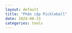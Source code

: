 ```yaml
---
layout: default
title: "Phân cặp Pickleball"
date: 2024-08-13
categories: tools
---
```


<html lang="vi">
<head>
    <meta charset="UTF-8">
    <meta name="viewport" content="width=device-width, initial-scale=1.0">
    <title>Phân cặp Pickleball</title>
    <style>
        * {
            margin: 0;
            padding: 0;
            box-sizing: border-box;
        }

        body {
            font-family: -apple-system, BlinkMacSystemFont, 'Segoe UI', Roboto, sans-serif;
            background: linear-gradient(135deg, #667eea 0%, #764ba2 100%);
            min-height: 100vh;
            padding: 10px;
        }

        .container {
            max-width: 400px;
            margin: 0 auto;
            background: white;
            border-radius: 12px;
            padding: 20px;
            box-shadow: 0 10px 25px rgba(0,0,0,0.1);
        }

        h1 {
            text-align: center;
            color: #333;
            margin-bottom: 20px;
            font-size: 24px;
        }

        .section {
            margin-bottom: 25px;
        }

        .section-title {
            font-weight: 600;
            color: #555;
            margin-bottom: 15px;
            font-size: 16px;
        }

        .player-item {
            background: #f8f9fa;
            border-radius: 8px;
            padding: 12px;
            margin-bottom: 10px;
            display: flex;
            align-items: center;
            gap: 10px;
        }

        .player-name {
            flex: 1;
            border: 1px solid #ddd;
            border-radius: 6px;
            padding: 8px;
            font-size: 14px;
        }

        .skill-input {
            width: 50px;
            border: 1px solid #ddd;
            border-radius: 6px;
            padding: 8px;
            text-align: center;
            font-size: 14px;
        }

        .skill-badge {
            padding: 4px 8px;
            border-radius: 12px;
            font-size: 10px;
            font-weight: 600;
        }

        .skill-high { background: #fee2e2; color: #dc2626; }
        .skill-medium { background: #fef3c7; color: #d97706; }
        .skill-low { background: #dcfce7; color: #16a34a; }

        .btn {
            width: 100%;
            padding: 12px;
            border: none;
            border-radius: 8px;
            font-size: 16px;
            font-weight: 600;
            cursor: pointer;
            margin-bottom: 10px;
            transition: all 0.3s;
        }

        .btn-primary {
            background: #3b82f6;
            color: white;
        }

        .btn-primary:hover { background: #2563eb; }
        .btn-primary:disabled { background: #9ca3af; cursor: not-allowed; }

        .btn-secondary {
            background: #10b981;
            color: white;
        }

        .btn-danger {
            background: #ef4444;
            color: white;
            padding: 6px;
            width: auto;
            margin: 0;
            font-size: 12px;
        }

        .btn-small {
            padding: 6px 12px;
            font-size: 12px;
            width: auto;
            margin: 0 5px 0 0;
        }

        .match-item {
            background: linear-gradient(135deg, #f0f9ff 0%, #ecfdf5 100%);
            border-radius: 8px;
            padding: 15px;
            margin-bottom: 15px;
            border: 1px solid #e5e7eb;
        }

        .match-completed {
            background: linear-gradient(135deg, #fef3c7 0%, #fde68a 100%);
            border: 2px solid #f59e0b;
        }

        .match-header {
            display: flex;
            justify-content: space-between;
            margin-bottom: 10px;
        }

        .match-number {
            font-weight: 600;
            color: #1e40af;
        }

        .skill-diff {
            font-size: 12px;
            color: #6b7280;
        }

        .teams {
            display: flex;
            justify-content: space-between;
            align-items: center;
            text-align: center;
            margin-bottom: 15px;
        }

        .team {
            flex: 1;
        }

        .team-title {
            font-weight: 600;
            margin-bottom: 8px;
            font-size: 14px;
        }

        .team1 .team-title { color: #1e40af; }
        .team2 .team-title { color: #059669; }

        .vs {
            font-weight: 600;
            color: #6b7280;
            margin: 0 15px;
        }

        .player-in-match {
            font-size: 13px;
            margin-bottom: 4px;
        }

        .team-avg {
            font-size: 11px;
            color: #6b7280;
            margin-top: 4px;
        }

        .score-section {
            background: #f9fafb;
            border-radius: 6px;
            padding: 12px;
            margin-top: 10px;
        }

        .score-input-row {
            display: flex;
            align-items: center;
            gap: 10px;
            margin-bottom: 10px;
        }

        .score-input {
            width: 50px;
            border: 1px solid #ddd;
            border-radius: 4px;
            padding: 6px;
            text-align: center;
            font-size: 14px;
        }

        .score-vs {
            font-weight: 600;
            color: #6b7280;
        }

        .score-result {
            font-weight: 600;
            margin-top: 8px;
            padding: 8px;
            border-radius: 6px;
            text-align: center;
        }

        .team1-wins {
            background: #dbeafe;
            color: #1e40af;
        }

        .team2-wins {
            background: #d1fae5;
            color: #059669;
        }

        .stats {
            background: #f9fafb;
            border-radius: 8px;
            padding: 15px;
            margin-top: 20px;
        }

        .stats-grid {
            display: grid;
            grid-template-columns: 1fr 1fr;
            gap: 15px;
        }

        .stat-item {
            text-align: center;
        }

        .stat-value {
            font-size: 24px;
            font-weight: bold;
            color: #1e40af;
        }

        .stat-label {
            font-size: 12px;
            color: #6b7280;
            margin-top: 4px;
        }

        .info-text {
            font-size: 12px;
            color: #6b7280;
            text-align: center;
            margin-top: 10px;
        }

        .leaderboard {
            background: #f9fafb;
            border-radius: 8px;
            padding: 15px;
            margin-top: 20px;
        }

        .leaderboard-item {
            display: flex;
            justify-content: space-between;
            align-items: center;
            padding: 10px;
            margin-bottom: 8px;
            background: white;
            border-radius: 6px;
            border: 1px solid #e5e7eb;
        }

        .rank {
            font-weight: 600;
            color: #1e40af;
            width: 30px;
        }

        .player-info {
            flex: 1;
            margin-left: 10px;
        }

        .player-name-rank {
            font-weight: 600;
            margin-bottom: 2px;
        }

        .player-stats {
            font-size: 11px;
            color: #6b7280;
        }

        .wins-losses {
            text-align: right;
        }

        .wins {
            font-weight: 600;
            color: #059669;
        }

        .losses {
            font-weight: 600;
            color: #dc2626;
        }

        .btn-row {
            display: flex;
            gap: 10px;
            margin-bottom: 15px;
        }

        .btn-row .btn {
            margin: 0;
        }

        @media (max-width: 380px) {
            .container { padding: 15px; }
            h1 { font-size: 20px; }
            .teams { flex-direction: column; gap: 10px; }
            .vs { margin: 10px 0; }
            .score-input-row { justify-content: center; }
        }
    </style>
</head>
<body>
    <div class="container">
        <h1>🏓 Phân cặp Pickleball</h1>

        <div class="section">
            <div class="section-title">👥 Người chơi (<span id="playerCount">5</span>)</div>
            <div id="playersList"></div>
            <button class="btn btn-primary" onclick="addPlayer()" id="addBtn">➕ Thêm người chơi</button>
        </div>

        <div class="section">
            <button class="btn btn-secondary" onclick="generateSchedule()" id="generateBtn">🎯 Tạo lịch thi đấu</button>
            <div class="info-text" id="matchInfo"></div>
        </div>

        <div class="section" id="scheduleSection" style="display: none;">
            <div class="section-title">📅 Lịch thi đấu (<span id="matchCount">0</span> trận)</div>
            <div class="btn-row">
                <button class="btn btn-danger btn-small" onclick="clearResults()">🗑️ Xóa kết quả</button>
                <button class="btn btn-danger btn-small" onclick="clearAll()">🗑️ Xóa tất cả</button>
            </div>
            <div id="scheduleList"></div>
            <div class="stats" id="statsSection"></div>
        </div>

        <div class="section" id="leaderboardSection" style="display: none;">
            <div class="section-title">🏆 Bảng xếp hạng</div>
            <div class="leaderboard" id="leaderboard"></div>
        </div>
    </div>

    <script>
        // Sử dụng biến global thay vì localStorage trong môi trường này
        let players = [
            { id: 1, name: 'Nguyễn Văn A', skill: 7 },
            { id: 2, name: 'Trần Thị B', skill: 8 },
            { id: 3, name: 'Lê Văn C', skill: 6 },
            { id: 4, name: 'Phạm Thị D', skill: 9 },
            { id: 5, name: 'Hoàng Văn E', skill: 7 }
        ];
        let nextId = 6;
        let schedule = [];
        let matchResults = {};
        let pairHistory = new Set();

        // Khởi tạo khi load trang
        window.onload = function() {
            loadFromStorage();
            renderPlayers();
            if (schedule.length > 0) {
                document.getElementById('scheduleSection').style.display = 'block';
                renderSchedule();
            }
        };

        function saveToStorage() {
            const dataToSave = {
                players,
                nextId,
                schedule,
                matchResults,
                pairHistory: Array.from(pairHistory)
            };
            localStorage.setItem('pickleballData', JSON.stringify(dataToSave));
        }

        function loadFromStorage() {
            const saved = localStorage.getItem('pickleballData');
            if (saved) {
                const data = JSON.parse(saved);
                players = data.players || players;
                nextId = data.nextId || nextId;
                schedule = data.schedule || [];
                matchResults = data.matchResults || {};
                pairHistory = new Set(data.pairHistory || []);
            }
        }

        function clearAll() {
            if (confirm('Bạn có chắc muốn xóa tất cả dữ liệu (người chơi, lịch thi đấu, kết quả)?')) {
                players = [
                    { id: 1, name: 'Nguyễn Văn A', skill: 7 },
                    { id: 2, name: 'Trần Thị B', skill: 8 },
                    { id: 3, name: 'Lê Văn C', skill: 6 },
                    { id: 4, name: 'Phạm Thị D', skill: 9 },
                    { id: 5, name: 'Hoàng Văn E', skill: 7 }
                ];
                nextId = 6;
                schedule = [];
                matchResults = {};
                pairHistory = new Set();

                localStorage.removeItem('pickleballData');
                document.getElementById('scheduleSection').style.display = 'none';
                document.getElementById('leaderboardSection').style.display = 'none';
                renderPlayers();
            }
        }

        function clearResults() {
            if (confirm('Bạn có chắc muốn xóa tất cả kết quả trận đấu?')) {
                matchResults = {};
                saveToStorage();
                renderSchedule();
            }
        }

        function updatePlayerCount() {
            document.getElementById('playerCount').textContent = players.length;
            document.getElementById('addBtn').disabled = players.length >= 7;
            document.getElementById('generateBtn').disabled = players.length < 4;

            const totalMatches = calculateTotalMatches();
            const infoEl = document.getElementById('matchInfo');
            if (players.length >= 4) {
                infoEl.textContent = `Mỗi người sẽ đánh ${totalMatches} trận`;
                infoEl.style.color = '#059669';
            } else {
                infoEl.textContent = 'Cần ít nhất 4 người chơi';
                infoEl.style.color = '#dc2626';
            }
        }

        function getSkillBadgeClass(skill) {
            if (skill >= 9) return 'skill-high';
            if (skill >= 7) return 'skill-medium';
            return 'skill-low';
        }

        function getSkillText(skill) {
            if (skill >= 9) return 'Cao';
            if (skill >= 7) return 'TB';
            return 'Thấp';
        }

        function renderPlayers() {
            const container = document.getElementById('playersList');
            container.innerHTML = players.map(player => `
                <div class="player-item">
                    <input type="text" class="player-name" value="${player.name}"
                           onchange="updatePlayerName(${player.id}, this.value)">
                    <input type="number" class="skill-input" min="5" max="10" value="${player.skill}"
                           onchange="updatePlayerSkill(${player.id}, parseInt(this.value))">
                    <span class="skill-badge ${getSkillBadgeClass(player.skill)}">${getSkillText(player.skill)}</span>
                    ${players.length > 4 ? `<button class="btn-danger" onclick="removePlayer(${player.id})">🗑️</button>` : ''}
                </div>
            `).join('');
            updatePlayerCount();
        }

        function addPlayer() {
            if (players.length < 7) {
                players.push({
                    id: nextId,
                    name: `Người chơi ${nextId}`,
                    skill: 7
                });
                nextId++;
                renderPlayers();
                saveToStorage();
            }
        }

        function removePlayer(id) {
            if (players.length > 4) {
                players = players.filter(p => p.id !== id);
                renderPlayers();
                saveToStorage();
            }
        }

        function updatePlayerName(id, name) {
            const player = players.find(p => p.id === id);
            if (player) {
                player.name = name;
                saveToStorage();
            }
        }

        function updatePlayerSkill(id, skill) {
            const player = players.find(p => p.id === id);
            if (player) {
                player.skill = Math.max(5, Math.min(10, skill));
                renderPlayers();
                saveToStorage();
            }
        }

        function calculateTotalMatches() {
            const n = players.length;
            if (n < 4) return 0;
            const possibleOpponents = n - 1;
            return Math.ceil(possibleOpponents / 3) * 3;
        }

        function generateAllPairs() {
            const pairs = [];
            for (let i = 0; i < players.length; i++) {
                for (let j = i + 1; j < players.length; j++) {
                    pairs.push([players[i], players[j]]);
                }
            }
            return pairs;
        }

        function calculateSkillDifference(team1, team2) {
            const team1Avg = (team1[0].skill + team1[1].skill) / 2;
            const team2Avg = (team2[0].skill + team2[1].skill) / 2;
            return Math.abs(team1Avg - team2Avg);
        }

        function canPlay(pair1, pair2) {
            const ids1 = [pair1[0].id, pair1[1].id];
            const ids2 = [pair2[0].id, pair2[1].id];
            return !ids1.some(id => ids2.includes(id));
        }

        function generateSchedule() {
            if (players.length < 4) return;

            const totalMatches = calculateTotalMatches();
            const allPairs = generateAllPairs();
            schedule = [];
            matchResults = {};
            const playerStats = {};
            const pairHistory = new Set();
            const consecutiveGames = {};

            players.forEach(p => {
                playerStats[p.id] = { matches: 0, lastRound: -2 };
                consecutiveGames[p.id] = 0;
            });

            let round = 1;

            while (round <= totalMatches) {
                const availableMatches = [];

                for (let i = 0; i < allPairs.length; i++) {
                    for (let j = i + 1; j < allPairs.length; j++) {
                        const pair1 = allPairs[i];
                        const pair2 = allPairs[j];

                        if (canPlay(pair1, pair2)) {
                            const pairKey1 = `${Math.min(pair1[0].id, pair1[1].id)}-${Math.max(pair1[0].id, pair1[1].id)}`;
                            const pairKey2 = `${Math.min(pair2[0].id, pair2[1].id)}-${Math.max(pair2[0].id, pair2[1].id)}`;

                            const allPlayers = [...pair1, ...pair2];
                            const canAllPlay = allPlayers.every(p => {
                                const stats = playerStats[p.id];
                                const wouldBeConsecutive = stats.lastRound === round - 1;
                                const currentConsecutive = wouldBeConsecutive ? consecutiveGames[p.id] + 1 : 1;
                                return currentConsecutive <= 2 && stats.matches < totalMatches;
                            });

                            if (canAllPlay) {
                                const skillDiff = calculateSkillDifference(pair1, pair2);
                                const pairRepeat = pairHistory.has(pairKey1) || pairHistory.has(pairKey2);

                                availableMatches.push({
                                    pair1, pair2, skillDiff, pairRepeat, pairKey1, pairKey2, players: allPlayers
                                });
                            }
                        }
                    }
                }

                if (availableMatches.length === 0) break;

                availableMatches.sort((a, b) => {
                    if (a.pairRepeat !== b.pairRepeat) return a.pairRepeat - b.pairRepeat;
                    return a.skillDiff - b.skillDiff;
                });

                const bestMatch = availableMatches[0];

                schedule.push({
                    round,
                    team1: bestMatch.pair1,
                    team2: bestMatch.pair2,
                    skillDiff: bestMatch.skillDiff.toFixed(1)
                });

                bestMatch.players.forEach(p => {
                    const stats = playerStats[p.id];
                    stats.matches++;

                    if (stats.lastRound === round - 1) {
                        consecutiveGames[p.id]++;
                    } else {
                        consecutiveGames[p.id] = 1;
                    }
                    stats.lastRound = round;
                });

                pairHistory.add(bestMatch.pairKey1);
                pairHistory.add(bestMatch.pairKey2);

                round++;
            }

            saveToStorage();
            renderSchedule();
        }

        function saveScore(matchIndex, team1Score, team2Score) {
            // Kiểm tra input rỗng
            if (team1Score === '' || team2Score === '') {
                alert('Vui lòng nhập điểm cho cả hai đội');
                return;
            }

            // Convert to numbers
            team1Score = parseInt(team1Score);
            team2Score = parseInt(team2Score);

            // Kiểm tra số hợp lệ
            if (isNaN(team1Score) || isNaN(team2Score)) {
                alert('Vui lòng nhập số hợp lệ');
                return;
            }

            if (team1Score < 0 || team2Score < 0) {
                alert('Điểm số không được âm');
                return;
            }

            if (team1Score === team2Score) {
                alert('Không thể có kết quả hòa');
                return;
            }

            matchResults[matchIndex] = {
                team1Score: team1Score,
                team2Score: team2Score
            };
            saveToStorage();
            renderSchedule();
        }

        function clearMatchScore(matchIndex) {
            delete matchResults[matchIndex];
            saveToStorage();
            renderSchedule();
        }

        function renderSchedule() {
            document.getElementById('scheduleSection').style.display = 'block';
            document.getElementById('matchCount').textContent = schedule.length;

            const container = document.getElementById('scheduleList');
            container.innerHTML = schedule.map((match, index) => {
                const result = matchResults[index];
                const isCompleted = result !== undefined;

                let scoreSection = '';
                if (isCompleted) {
                    const team1Wins = result.team1Score > result.team2Score;
                    scoreSection = `
                        <div class="score-section">
                            <div class="score-result ${team1Wins ? 'team1-wins' : 'team2-wins'}">
                                Kết quả: ${result.team1Score} - ${result.team2Score}
                                ${team1Wins ? ' (Đội 1 thắng)' : ' (Đội 2 thắng)'}
                            </div>
                            <button class="btn btn-danger btn-small" onclick="clearMatchScore(${index})" style="margin-top: 8px;">Xóa kết quả</button>
                        </div>
                    `;
                } else {
                    scoreSection = `
                        <div class="score-section">
                            <div style="font-weight: 600; margin-bottom: 8px; text-align: center;">Nhập tỉ số</div>
                            <div class="score-input-row">
                                <input type="number" class="score-input" id="team1Score${index}" min="0"  onkeypress="return event.charCode >= 48 && event.charCode <= 57">
                                <span class="score-vs">-</span>
                                <input type="number" class="score-input" id="team2Score${index}" min="0"  onkeypress="return event.charCode >= 48 && event.charCode <= 57">
                                <button class="btn btn-primary btn-small" onclick="saveScore(${index}, document.getElementById('team1Score${index}').value, document.getElementById('team2Score${index}').value)">Lưu</button>
                            </div>
                        </div>
                    `;
                }

                return `
                    <div class="match-item ${isCompleted ? 'match-completed' : ''}">
                        <div class="match-header">
                            <span class="match-number">Trận ${match.round}</span>
                            <span class="skill-diff">Chênh lệch: ${match.skillDiff}</span>
                        </div>
                        <div class="teams">
                            <div class="team team1">
                                <div class="team-title">Đội 1</div>
                                ${match.team1.map(p => `
                                    <div class="player-in-match">
                                        ${p.name} <span class="skill-badge ${getSkillBadgeClass(p.skill)}">${p.skill}</span>
                                    </div>
                                `).join('')}
                                <div class="team-avg">TB: ${((match.team1[0].skill + match.team1[1].skill) / 2).toFixed(1)}</div>
                            </div>
                            <div class="vs">VS</div>
                            <div class="team team2">
                                <div class="team-title">Đội 2</div>
                                ${match.team2.map(p => `
                                    <div class="player-in-match">
                                        ${p.name} <span class="skill-badge ${getSkillBadgeClass(p.skill)}">${p.skill}</span>
                                    </div>
                                `).join('')}
                                <div class="team-avg">TB: ${((match.team2[0].skill + match.team2[1].skill) / 2).toFixed(1)}</div>
                            </div>
                        </div>
                        ${scoreSection}
                    </div>
                `;
            }).join('');

            renderStats();
            renderLeaderboard();
        }

        function renderStats() {
            const completedMatches = Object.keys(matchResults).length;
            const avgSkillDiff = schedule.length > 0 ?
                (schedule.reduce((sum, match) => sum + parseFloat(match.skillDiff), 0) / schedule.length).toFixed(1) : '0';

            document.getElementById('statsSection').innerHTML = `
                <div class="section-title">📊 Thống kê</div>
                <div class="stats-grid">
                    <div class="stat-item">
                        <div class="stat-value">${schedule.length}</div>
                        <div class="stat-label">Tổng số trận</div>
                    </div>
                    <div class="stat-item">
                        <div class="stat-value">${completedMatches}</div>
                        <div class="stat-label">Đã hoàn thành</div>
                    </div>
                    <div class="stat-item">
                        <div class="stat-value">${avgSkillDiff}</div>
                        <div class="stat-label">Chênh lệch TB</div>
                    </div>
                    <div class="stat-item">
                        <div class="stat-value">${Math.round((completedMatches / schedule.length) * 100)}%</div>
                        <div class="stat-label">Tiến độ</div>
                    </div>
                </div>
            `;
        }

        function renderLeaderboard() {
            const playerStats = {};

            // Initialize stats
            players.forEach(p => {
                playerStats[p.id] = {
                    name: p.name,
                    skill: p.skill,
                    wins: 0,
                    losses: 0,
                    matches: 0
                };
            });

            // Calculate stats from completed matches
            schedule.forEach((match, index) => {
                const result = matchResults[index];
                if (result) {
                    const team1Players = match.team1;
                    const team2Players = match.team2;
                    const team1Wins = result.team1Score > result.team2Score;

                    team1Players.forEach(p => {
                        playerStats[p.id].matches++;
                        if (team1Wins) {
                            playerStats[p.id].wins++;
                        } else {
                            playerStats[p.id].losses++;
                        }
                    });

                    team2Players.forEach(p => {
                        playerStats[p.id].matches++;
                        if (!team1Wins) {
                            playerStats[p.id].wins++;
                        } else {
                            playerStats[p.id].losses++;
                        }
                    });
                }
            });

            // Sort by wins (descending), then by win rate
            const sortedPlayers = Object.values(playerStats).sort((a, b) => {
                if (b.wins !== a.wins) return b.wins - a.wins;
                if (a.matches === 0 && b.matches === 0) return 0;
                const aWinRate = a.matches > 0 ? a.wins / a.matches : 0;
                const bWinRate = b.matches > 0 ? b.wins / b.matches : 0;
                return bWinRate - aWinRate;
            });

            const hasAnyMatches = sortedPlayers.some(p => p.matches > 0);

            if (hasAnyMatches) {
                document.getElementById('leaderboardSection').style.display = 'block';
                document.getElementById('leaderboard').innerHTML = sortedPlayers.map((player, index) => {
                    const winRate = player.matches > 0 ? ((player.wins / player.matches) * 100).toFixed(0) : '0';

                    return `
                        <div class="leaderboard-item">
                            <div class="rank">#${index + 1}</div>
                            <div class="player-info">
                                <div class="player-name-rank">${player.name}</div>
                                <div class="player-stats">
                                    <span class="skill-badge ${getSkillBadgeClass(player.skill)}">${player.skill}</span>
                                    • ${player.matches} trận • Tỷ lệ thắng: ${winRate}%
                                </div>
                            </div>
                            <div class="wins-losses">
                                <div class="wins">${player.wins} thắng</div>
                                <div class="losses">${player.losses} thua</div>
                            </div>
                        </div>
                    `;
                }).join('');
            } else {
                document.getElementById('leaderboardSection').style.display = 'none';
            }
        }

        // Khởi tạo
        renderPlayers();
    </script>
</body>
</html>
